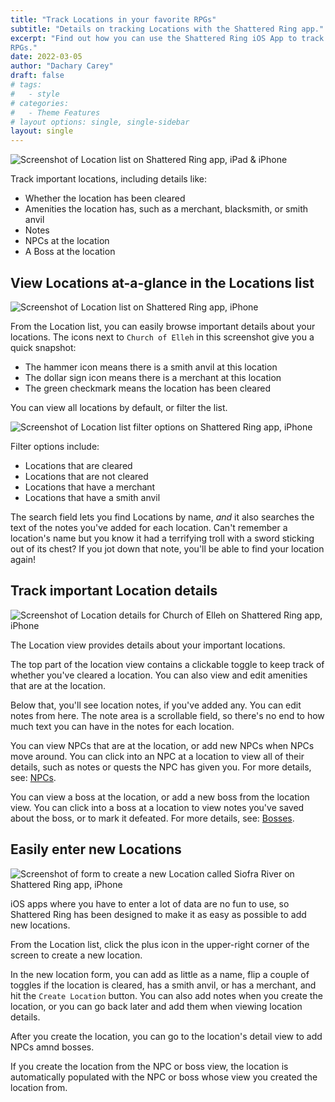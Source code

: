 ```yaml
---
title: "Track Locations in your favorite RPGs"
subtitle: "Details on tracking Locations with the Shattered Ring app."
excerpt: "Find out how you can use the Shattered Ring iOS App to track Locations in your favorite
RPGs."
date: 2022-03-05
author: "Dachary Carey"
draft: false
# tags:
#   - style
# categories:
#   - Theme Features
# layout options: single, single-sidebar
layout: single
---
```


![Screenshot of Location list on Shattered Ring app, iPad & iPhone](featured.png)

Track important locations, including details like:

- Whether the location has been cleared
- Amenities the location has, such as a merchant, blacksmith, or smith anvil
- Notes
- NPCs at the location
- A Boss at the location

## View Locations at-a-glance in the Locations list

![Screenshot of Location list on Shattered Ring app, iPhone](location-list-light-mode-simulator-cropped.png)

From the Location list, you can easily browse important details about your locations. The 
icons next to `Church of Elleh` in this screenshot give you a quick snapshot:

- The hammer icon means there is a smith anvil at this location
- The dollar sign icon means there is a merchant at this location
- The green checkmark means the location has been cleared

You can view all locations by default, or filter the list.

![Screenshot of Location list filter options on Shattered Ring app, iPhone](location-list-filter-light-mode-simulator-cropped.png)

Filter options include:

- Locations that are cleared
- Locations that are not cleared
- Locations that have a merchant
- Locations that have a smith anvil

The search field lets you find Locations by name, _and_ it also searches the text of the 
notes you've added for each location. Can't remember a location's name but you know it had 
a terrifying troll with a sword sticking out of its chest? If you jot down that note, 
you'll be able to find your location again!

## Track important Location details

![Screenshot of Location details for Church of Elleh on Shattered Ring app, iPhone](location-detail-church-light-mode-simulator.png)

The Location view provides details about your important locations. 

The top part of the location view contains a clickable toggle to keep track of whether you've cleared a location. You can also view and edit amenities that are at the location.

Below that, you'll see location notes, if you've added any. You can edit notes from here. The note area is a scrollable field, so there's no end to how much text you can have in the notes for each location.

You can view NPCs that are at the location, or add new NPCs when NPCs move around. You can click
into an NPC at a location to view all of their details, such as notes or quests the NPC has given you. For more details, see: [NPCs](/app/track-npcs/).

You can view a boss at the location, or add a new boss from the location view. You can click into a boss at a location to view notes you've saved about the boss, or to mark it defeated. For more details, see: [Bosses](/app/track-bosses/).

## Easily enter new Locations

![Screenshot of form to create a new Location called Siofra River on Shattered Ring app, iPhone](new-location-siofra-light-mode-simulator.png)

iOS apps where you have to enter a lot of data are no fun to use, so Shattered Ring has been designed
to make it as easy as possible to add new locations. 

From the Location list, click the plus icon in the upper-right corner of the screen to create a new location. 

In the new location form, you can add as little as a name, flip a couple of toggles if the location is cleared, has a smith anvil, or has a merchant, and hit the `Create Location` button. You can also add notes when you create the location, or you can go back later and add them when viewing location details.

After you create the location, you can go to the location's detail view to add NPCs amnd bosses.

If you create the location from the NPC or boss view, the location is automatically populated with the NPC or boss whose view you created the location from.
